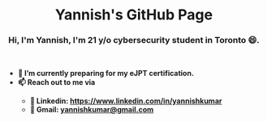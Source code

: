 <!DOCTYPE html>
<html lang="en">
<head>
<h1 align="center"> Yannish's GitHub Page
<h3 align="center"><b>Hi, I'm Yannish, I'm 21 y/o cybersecurity student in Toronto 😄.<b></b></h3>
</head>
<br>
<ul>
   <li>🔭 I’m currently preparing for my eJPT certification.</li>
   <li>📫 Reach out to me via</li>
    <ul>
        <li>📙 Linkedin: <a href="https://www.linkedin.com/in/yannishkumar" target="_blank">https://www.linkedin.com/in/yannishkumar</a></li>
        <li>📧 Gmail: <a href="mailto:yannishkumar@gmail.com">yannishkumar@gmail.com</a></li>
    </ul>
</ul>
